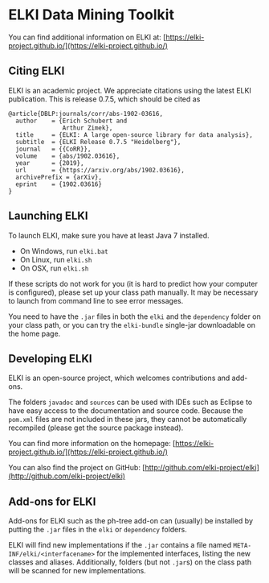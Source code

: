 ELKI Data Mining Toolkit
========================

You can find additional information on ELKI at:
[https://elki-project.github.io/](https://elki-project.github.io/)

Citing ELKI
-----------

ELKI is an academic project. We appreciate citations using the latest
ELKI publication. This is release 0.7.5, which should be cited as

```
@article{DBLP:journals/corr/abs-1902-03616,
  author    = {Erich Schubert and
               Arthur Zimek},
  title     = {ELKI: A large open-source library for data analysis},
  subtitle  = {ELKI Release 0.7.5 "Heidelberg"},
  journal   = {{CoRR}},
  volume    = {abs/1902.03616},
  year      = {2019},
  url       = {https://arxiv.org/abs/1902.03616},
  archivePrefix = {arXiv},
  eprint    = {1902.03616}
}
```

Launching ELKI
--------------

To launch ELKI, make sure you have at least Java 7 installed.

* On Windows, run `elki.bat`
* On Linux, run `elki.sh`
* On OSX, run `elki.sh`

If these scripts do not work for you (it is hard to predict how your
computer is configured), please set up your class path manually.
It may be necessary to launch from command line to see error messages.

You need to have the `.jar` files in both the `elki` and the `dependency`
folder on your class path, or you can try the `elki-bundle` single-jar
downloadable on the home page.

Developing ELKI
---------------

ELKI is an open-source project, which welcomes contributions and add-ons.

The folders `javadoc` and `sources` can be used with IDEs such as Eclipse
to have easy access to the documentation and source code. Because the
`pom.xml` files are not included in these jars, they cannot be automatically
recompiled (please get the source package instead).

You can find more information on the homepage:
[https://elki-project.github.io/](https://elki-project.github.io/)

You can also find the project on GitHub:
[http://github.com/elki-project/elki](http://github.com/elki-project/elki)


Add-ons for ELKI
----------------

Add-ons for ELKI such as the ph-tree add-on can (usually) be installed by
putting the `.jar` files in the `elki` or `dependency` folders.

ELKI will find new implementations if the `.jar` contains a file named
`META-INF/elki/<interfacename>` for the implemented interfaces, listing
the new classes and aliases. Additionally, folders (but not `.jar`s) on
the class path will be scanned for new implementations.
